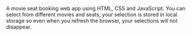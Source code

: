 A movie seat booking web app using HTML, CSS and JavaScript. You can select from different movies and seats, your selection is stored in local storage so even when you refresh the browser, your selections will not disappear.
